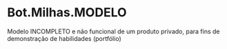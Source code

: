 # Bot.Milhas.MODELO
Modelo INCOMPLETO e não funcional de um produto privado, para fins de demonstração de habilidades (portfólio)
